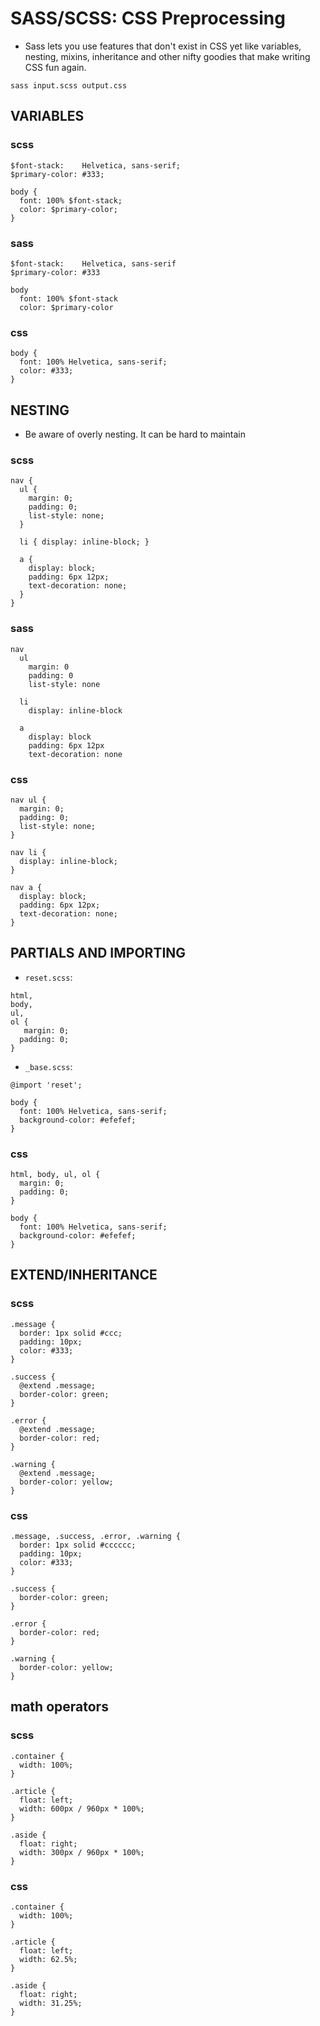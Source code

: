 # SASS/SCSS: CSS Preprocessing

* Sass lets you use features that don't exist in CSS yet like variables, nesting, mixins, inheritance and other nifty goodies that make writing CSS fun again.

```
sass input.scss output.css
```

## VARIABLES
### scss
```
$font-stack:    Helvetica, sans-serif;
$primary-color: #333;

body {
  font: 100% $font-stack;
  color: $primary-color;
}
```
### sass
```
$font-stack:    Helvetica, sans-serif
$primary-color: #333

body
  font: 100% $font-stack
  color: $primary-color
```
### css
```
body {
  font: 100% Helvetica, sans-serif;
  color: #333;
}
```

## NESTING

* Be aware of overly nesting. It can be hard to maintain

### scss
```
nav {
  ul {
    margin: 0;
    padding: 0;
    list-style: none;
  }

  li { display: inline-block; }

  a {
    display: block;
    padding: 6px 12px;
    text-decoration: none;
  }
}
```
### sass
```
nav
  ul
    margin: 0
    padding: 0
    list-style: none

  li
    display: inline-block

  a
    display: block
    padding: 6px 12px
    text-decoration: none
```
### css
```
nav ul {
  margin: 0;
  padding: 0;
  list-style: none;
}

nav li {
  display: inline-block;
}

nav a {
  display: block;
  padding: 6px 12px;
  text-decoration: none;
}
```


## PARTIALS AND IMPORTING

* `reset.scss`:
```
html,
body,
ul,
ol {
   margin: 0;
  padding: 0;
}
```

* `_base.scss`:
```
@import 'reset';

body {
  font: 100% Helvetica, sans-serif;
  background-color: #efefef;
}
```

### css
```
html, body, ul, ol {
  margin: 0;
  padding: 0;
}

body {
  font: 100% Helvetica, sans-serif;
  background-color: #efefef;
}
```

## EXTEND/INHERITANCE

### scss
```
.message {
  border: 1px solid #ccc;
  padding: 10px;
  color: #333;
}

.success {
  @extend .message;
  border-color: green;
}

.error {
  @extend .message;
  border-color: red;
}

.warning {
  @extend .message;
  border-color: yellow;
}
```
### css
```
.message, .success, .error, .warning {
  border: 1px solid #cccccc;
  padding: 10px;
  color: #333;
}

.success {
  border-color: green;
}

.error {
  border-color: red;
}

.warning {
  border-color: yellow;
}
```

## math operators

### scss
```
.container {
  width: 100%;
}

.article {
  float: left;
  width: 600px / 960px * 100%;
}

.aside {
  float: right;
  width: 300px / 960px * 100%;
}
```
### css
```
.container {
  width: 100%;
}

.article {
  float: left;
  width: 62.5%;
}

.aside {
  float: right;
  width: 31.25%;
}
```
